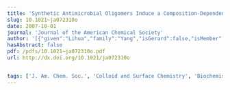 ```yaml
---
title: 'Synthetic Antimicrobial Oligomers Induce a Composition-Dependent Topological Transition in Membranes'
slug: 10.1021~ja072310o
date: 2007-10-01
journal: 'Journal of the American Chemical Society'
author: '[{"given":"Lihua","family":"Yang","isGerard":false,"isMember":true,"isFirst":false,"isCorresponding":false},{"given":"Vernita D.","family":"Gordon","isGerard":false,"isMember":true,"isFirst":false,"isCorresponding":false},{"given":"Abhijit","family":"Mishra","isGerard":false,"isMember":true,"isFirst":false,"isCorresponding":false},{"given":"Abhigyan","family":"Som","isGerard":false,"isMember":false,"isFirst":false,"isCorresponding":false},{"given":"Kirstin R.","family":"Purdy","isGerard":false,"isMember":true,"isFirst":false,"isCorresponding":false},{"given":"Matthew A.","family":"Davis","isGerard":false,"isMember":false,"isFirst":false,"isCorresponding":false},{"given":"Gregory N.","family":"Tew","isGerard":false,"isMember":false,"isFirst":false,"isCorresponding":false},{"given":"Gerard C. L.","family":"Wong","isGerard":true,"isMember":true,"isFirst":false,"isCorresponding":false}]'
hasAbstract: false
pdf: /pdfs/10.1021~ja072310o.pdf
url: http://dx.doi.org/10.1021/ja072310o


tags: ['J. Am. Chem. Soc.', 'Colloid and Surface Chemistry', 'Biochemistry', 'General Chemistry', 'Catalysis']
---
```

<!--truncate-->